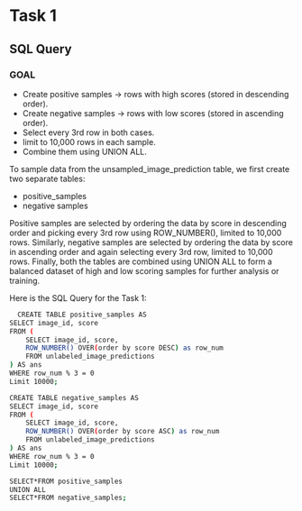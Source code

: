 # Task 1
## SQL Query

### GOAL
- Create positive samples -> rows with high scores (stored in descending order).
- Create negative samples -> rows with low scores (stored in ascending order).
- Select every 3rd row in both cases.
- limit to 10,000 rows in each sample.
- Combine them using UNION ALL.

To sample data from the unsampled_image_prediction table, we first create two separate tables:
- positive_samples
- negative samples

Positive samples are selected by ordering the data by score in descending order and picking every 3rd row using ROW_NUMBER(), limited to 10,000 rows.
Similarly, negative samples are selected by ordering the data by score in ascending order and again selecting every 3rd row, limited to 10,000 rows.
Finally, both the tables are combined using UNION ALL to form a balanced dataset of high and low scoring samples for further analysis or training.


Here is the SQL Query for the Task 1:

```bash
  CREATE TABLE positive_samples AS
SELECT image_id, score
FROM (
	SELECT image_id, score,
	ROW_NUMBER() OVER(order by score DESC) as row_num
	FROM unlabeled_image_predictions 
) AS ans
WHERE row_num % 3 = 0
Limit 10000;

CREATE TABLE negative_samples AS
SELECT image_id, score
FROM (
	SELECT image_id, score,
	ROW_NUMBER() OVER(order by score ASC) as row_num
	FROM unlabeled_image_predictions 
) AS ans
WHERE row_num % 3 = 0
Limit 10000;

SELECT*FROM positive_samples
UNION ALL
SELECT*FROM negative_samples;
```


